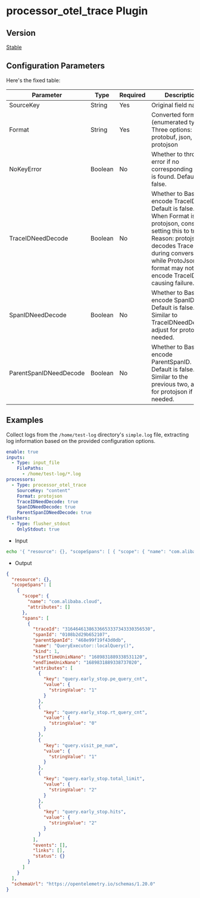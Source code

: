 # processor_otel_trace Plugin

## Version

[Stable](../stability-level.md)

## Configuration Parameters

Here's the fixed table:

| Parameter                     | Type      | Required | Description                                                                                                                  |
|-------------------------------|---------|----------|------------------------------------------------------------------------------------------------------------------------------|
| SourceKey                     | String   | Yes      | Original field name.                                                                                                          |
| Format                        | String   | Yes      | Converted format (enumerated type). Three options: protobuf, json, protojson                                                               |
| NoKeyError                    | Boolean  | No       | Whether to throw an error if no corresponding field is found. Default is false.                                                 |
| TraceIDNeedDecode             | Boolean  | No       | Whether to Base64-encode TraceID. Default is false. When Format is protojson, consider setting this to true. Reason: protojson decodes TraceID during conversion, while ProtoJson format may not encode TraceID, causing failure. |
| SpanIDNeedDecode              | Boolean  | No       | Whether to Base64-encode SpanID. Default is false. Similar to TraceIDNeedDecode, adjust for protojson if needed.                  |
| ParentSpanIDNeedDecode        | Boolean  | No       | Whether to Base64-encode ParentSpanID. Default is false. Similar to the previous two, adjust for protojson if needed.             |

## Examples

Collect logs from the `/home/test-log` directory's `simple.log` file, extracting log information based on the provided configuration options.

```yaml
enable: true
inputs:
  - Type: input_file
    FilePaths:
      - /home/test-log/*.log
processors:
  - Type: processor_otel_trace
    SourceKey: "content"
    Format: protojson
    TraceIDNeedDecode: true
    SpanIDNeedDecode: true
    ParentSpanIDNeedDecode: true
flushers:
  - Type: flusher_stdout
    OnlyStdout: true
```

* Input

```bash
echo '{ "resource": {}, "scopeSpans": [ { "scope": { "name": "com.alibaba.cloud", "attributes": [] }, "spans": [ { "traceId": "31646461386336653337343330356530", "spanId": "0108b2d29b652107", "parentSpanId": "468e99f19f43d0db", "name": "QueryExecutor::localQuery()", "kind": 1, "startTimeUnixNano": "1689831889338531120", "endTimeUnixNano": "1689831889338737020", "attributes": [ { "key": "query.early_stop.pe_query_cnt", "value": { "stringValue": "1" } }, { "key": "query.early_stop.rt_query_cnt", "value": { "stringValue": "0" } }, { "key": "query.visit_pe_num", "value": { "stringValue": "1" } }, { "key": "query.early_stop.total_limit", "value": { "stringValue": "2" } }, { "key": "query.early_stop.hits", "value": { "stringValue": "2" } } ], "events": [], "links": [], "status": {} } ] } ], "schemaUrl": "https://opentelemetry.io/schemas/1.20.0" }' >> simple.log
```

* Output

```json
{
  "resource": {},
  "scopeSpans": [
    {
      "scope": {
        "name": "com.alibaba.cloud",
        "attributes": []
      },
      "spans": [
        {
          "traceId": "31646461386336653337343330356530",
          "spanId": "0108b2d29b652107",
          "parentSpanId": "468e99f19f43d0db",
          "name": "QueryExecutor::localQuery()",
          "kind": 1,
          "startTimeUnixNano": "1689831889338531120",
          "endTimeUnixNano": "1689831889338737020",
          "attributes": [
            {
              "key": "query.early_stop.pe_query_cnt",
              "value": {
                "stringValue": "1"
              }
            },
            {
              "key": "query.early_stop.rt_query_cnt",
              "value": {
                "stringValue": "0"
              }
            },
            {
              "key": "query.visit_pe_num",
              "value": {
                "stringValue": "1"
              }
            },
            {
              "key": "query.early_stop.total_limit",
              "value": {
                "stringValue": "2"
              }
            },
            {
              "key": "query.early_stop.hits",
              "value": {
                "stringValue": "2"
              }
            }
          ],
          "events": [],
          "links": [],
          "status": {}
        }
      ]
    }
  ],
  "schemaUrl": "https://opentelemetry.io/schemas/1.20.0"
}
```

